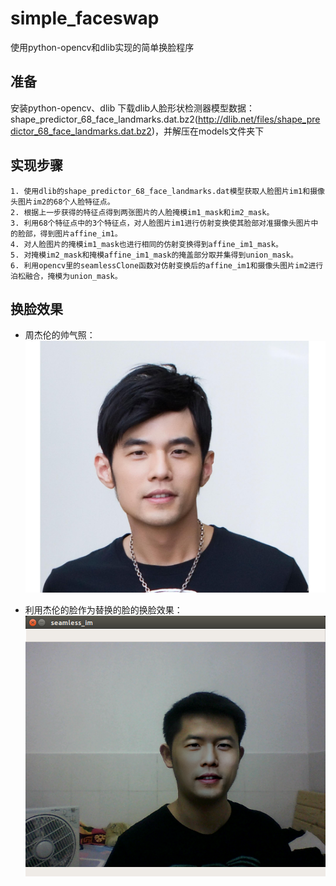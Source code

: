 # simple_faceswap
使用python-opencv和dlib实现的简单换脸程序

## 准备 ##
安装python-opencv、dlib
下载dlib人脸形状检测器模型数据：shape_predictor_68_face_landmarks.dat.bz2(http://dlib.net/files/shape_predictor_68_face_landmarks.dat.bz2)，并解压在models文件夹下

## 实现步骤 ##
	1. 使用dlib的shape_predictor_68_face_landmarks.dat模型获取人脸图片im1和摄像头图片im2的68个人脸特征点。
	2. 根据上一步获得的特征点得到两张图片的人脸掩模im1_mask和im2_mask。
	3. 利用68个特征点中的3个特征点，对人脸图片im1进行仿射变换使其脸部对准摄像头图片中的脸部，得到图片affine_im1。
	4. 对人脸图片的掩模im1_mask也进行相同的仿射变换得到affine_im1_mask。
	5. 对掩模im2_mask和掩模affine_im1_mask的掩盖部分取并集得到union_mask。
	6. 利用opencv里的seamlessClone函数对仿射变换后的affine_im1和摄像头图片im2进行泊松融合，掩模为union_mask。

## 换脸效果 ##
* 周杰伦的帅气照：
![zjl.jpeg](./faces/zjl.jpeg)

* 利用杰伦的脸作为替换的脸的换脸效果：
![seamless_im.png](./faces/seamless_im.png)

